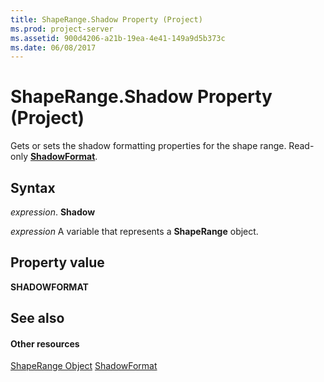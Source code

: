 ```yaml
---
title: ShapeRange.Shadow Property (Project)
ms.prod: project-server
ms.assetid: 900d4206-a21b-19ea-4e41-149a9d5b373c
ms.date: 06/08/2017
---
```



# ShapeRange.Shadow Property (Project)
Gets or sets the shadow formatting properties for the shape range. Read-only  **[ShadowFormat](http://msdn.microsoft.com/en-us/library/office/ff195339%28v=office.15%29)**.

## Syntax

 _expression_. **Shadow**

 _expression_ A variable that represents a **ShapeRange** object.


## Property value

 **SHADOWFORMAT**


## See also


#### Other resources


[ShapeRange Object](shaperange-object-project.md)
[ShadowFormat](http://msdn.microsoft.com/en-us/library/office/ff195339%28v=office.15%29)
